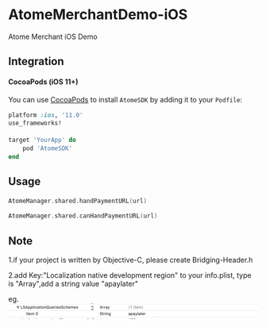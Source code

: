 # AtomeMerchantDemo-iOS
Atome Merchant iOS Demo 

## Integration

#### CocoaPods (iOS 11+)

You can use [CocoaPods](http://cocoapods.org/) to install `AtomeSDK` by adding it to your `Podfile`:

```ruby
platform :ios, '11.0'
use_frameworks!

target 'YourApp' do
    pod 'AtomeSDK'
end
```

## Usage

```swift
AtomeManager.shared.handPaymentURL(url)
```

```swift
AtomeManager.shared.canHandPaymentURL(url)
```

## Note

1.if your project is written by Objective-C, please create Bridging-Header.h

2.add Key:"Localization native development region" to your info.plist, type is "Array",add a string value "apaylater"

eg.
![image](image.png)
